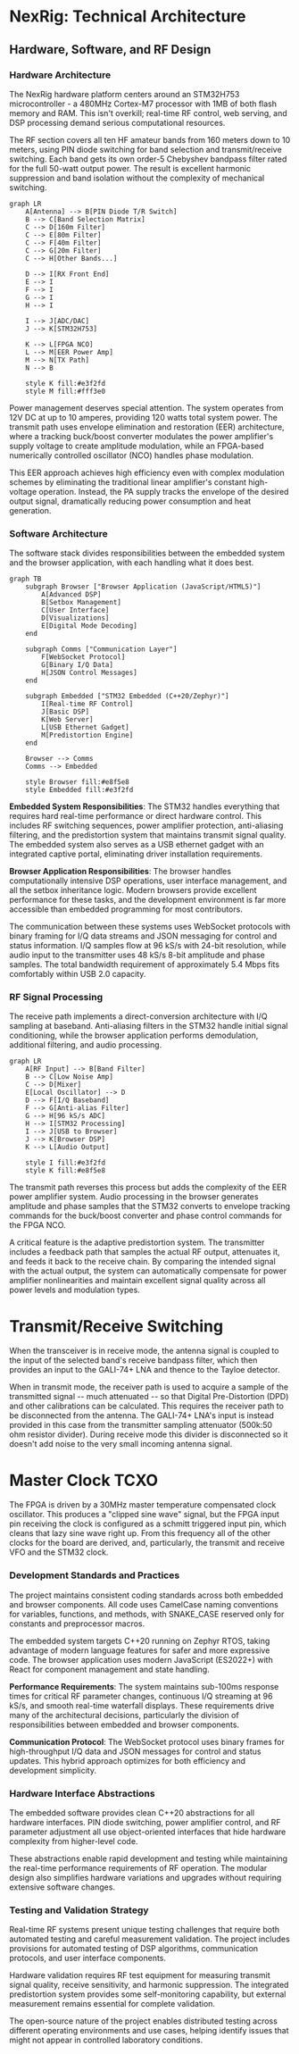 # NexRig: Technical Architecture
## Hardware, Software, and RF Design

### Hardware Architecture

The NexRig hardware platform centers around an STM32H753
microcontroller - a 480MHz Cortex-M7 processor with 1MB of both flash
memory and RAM. This isn't overkill; real-time RF control, web
serving, and DSP processing demand serious computational resources.

The RF section covers all ten HF amateur bands from 160 meters down to
10 meters, using PIN diode switching for band selection and
transmit/receive switching. Each band gets its own order-5 Chebyshev
bandpass filter rated for the full 50-watt output power. The result
is excellent harmonic suppression and band isolation without the
complexity of mechanical switching.

```mermaid
graph LR
    A[Antenna] --> B[PIN Diode T/R Switch]
    B --> C[Band Selection Matrix]
    C --> D[160m Filter]
    C --> E[80m Filter]
    C --> F[40m Filter]
    C --> G[20m Filter]
    C --> H[Other Bands...]
    
    D --> I[RX Front End]
    E --> I
    F --> I
    G --> I
    H --> I
    
    I --> J[ADC/DAC]
    J --> K[STM32H753]
    
    K --> L[FPGA NCO]
    L --> M[EER Power Amp]
    M --> N[TX Path]
    N --> B
    
    style K fill:#e3f2fd
    style M fill:#fff3e0
```

Power management deserves special attention. The system operates from
12V DC at up to 10 amperes, providing 120 watts total system power.
The transmit path uses envelope elimination and restoration (EER)
architecture, where a tracking buck/boost converter modulates the
power amplifier's supply voltage to create amplitude modulation, while
an FPGA-based numerically controlled oscillator (NCO) handles phase
modulation.

This EER approach achieves high efficiency even with complex
modulation schemes by eliminating the traditional linear amplifier's
constant high-voltage operation. Instead, the PA supply tracks the
envelope of the desired output signal, dramatically reducing power
consumption and heat generation.

### Software Architecture

The software stack divides responsibilities between the embedded
system and the browser application, with each handling what it does
best.

```mermaid
graph TB
    subgraph Browser ["Browser Application (JavaScript/HTML5)"]
        A[Advanced DSP]
        B[Setbox Management]
        C[User Interface]
        D[Visualizations]
        E[Digital Mode Decoding]
    end
    
    subgraph Comms ["Communication Layer"]
        F[WebSocket Protocol]
        G[Binary I/Q Data]
        H[JSON Control Messages]
    end
    
    subgraph Embedded ["STM32 Embedded (C++20/Zephyr)"]
        I[Real-time RF Control]
        J[Basic DSP]
        K[Web Server]
        L[USB Ethernet Gadget]
        M[Predistortion Engine]
    end
    
    Browser --> Comms
    Comms --> Embedded
    
    style Browser fill:#e8f5e8
    style Embedded fill:#e3f2fd
```

**Embedded System Responsibilities**: The STM32 handles everything
that requires hard real-time performance or direct hardware control.
This includes RF switching sequences, power amplifier protection,
anti-aliasing filtering, and the predistortion system that maintains
transmit signal quality. The embedded system also serves as a USB
ethernet gadget with an integrated captive portal, eliminating driver
installation requirements.

**Browser Application Responsibilities**: The browser handles
computationally intensive DSP operations, user interface management,
and all the setbox inheritance logic. Modern browsers provide
excellent performance for these tasks, and the development environment
is far more accessible than embedded programming for most
contributors.

The communication between these systems uses WebSocket protocols with
binary framing for I/Q data streams and JSON messaging for control and
status information. I/Q samples flow at 96 kS/s with 24-bit
resolution, while audio input to the transmitter uses 48 kS/s 8-bit
amplitude and phase samples. The total bandwidth requirement of
approximately 5.4 Mbps fits comfortably within USB 2.0 capacity.

### RF Signal Processing

The receive path implements a direct-conversion architecture with I/Q
sampling at baseband. Anti-aliasing filters in the STM32 handle
initial signal conditioning, while the browser application performs
demodulation, additional filtering, and audio processing.

```mermaid
graph LR
    A[RF Input] --> B[Band Filter]
    B --> C[Low Noise Amp]
    C --> D[Mixer]
    E[Local Oscillator] --> D
    D --> F[I/Q Baseband]
    F --> G[Anti-alias Filter]
    G --> H[96 kS/s ADC]
    H --> I[STM32 Processing]
    I --> J[USB to Browser]
    J --> K[Browser DSP]
    K --> L[Audio Output]
    
    style I fill:#e3f2fd
    style K fill:#e8f5e8
```

The transmit path reverses this process but adds the complexity of the
EER power amplifier system. Audio processing in the browser generates
amplitude and phase samples that the STM32 converts to envelope
tracking commands for the buck/boost converter and phase control
commands for the FPGA NCO.

A critical feature is the adaptive predistortion system. The
transmitter includes a feedback path that samples the actual RF
output, attenuates it, and feeds it back to the receive chain. By
comparing the intended signal with the actual output, the system can
automatically compensate for power amplifier nonlinearities and
maintain excellent signal quality across all power levels and
modulation types.

# Transmit/Receive Switching
When the transceiver is in receive mode, the antenna signal is coupled
to the input of the selected band's receive bandpass filter, which
then provides an input to the GALI-74+ LNA and thence to the Tayloe
detector.

When in transmit mode, the receiver path is used to acquire a sample
of the transmitted signal -- much attenuated -- so that Digital
Pre-Distortion (DPD) and other calibrations can be calculated. This
requires the receiver path to be disconnected from the antenna. The
GALI-74+ LNA's input is instead provided in this case from the
transmitter sampling attenuator (500k:50 ohm resistor divider). During
receive mode this divider is disconnected so it doesn't add noise to
the very small incoming antenna signal.

# Master Clock TCXO
The FPGA is driven by a 30MHz master temperature compensated clock
oscillator. This produces a "clipped sine wave" signal, but the FPGA
input pin receiving the clock is configured as a schmitt triggered
input pin, which cleans that lazy sine wave right up. From this
frequency all of the other clocks for the board are derived, and,
particularly, the transmit and receive VFO and the STM32 clock.


### Development Standards and Practices

The project maintains consistent coding standards across both embedded
and browser components. All code uses CamelCase naming conventions for
variables, functions, and methods, with SNAKE_CASE reserved only for
constants and preprocessor macros.

The embedded system targets C++20 running on Zephyr RTOS, taking
advantage of modern language features for safer and more expressive
code. The browser application uses modern JavaScript (ES2022+) with
React for component management and state handling.

**Performance Requirements**: The system maintains sub-100ms response
times for critical RF parameter changes, continuous I/Q streaming at
96 kS/s, and smooth real-time waterfall displays. These requirements
drive many of the architectural decisions, particularly the division
of responsibilities between embedded and browser components.

**Communication Protocol**: The WebSocket protocol uses binary frames
for high-throughput I/Q data and JSON messages for control and status
updates. This hybrid approach optimizes for both efficiency and
development simplicity.

### Hardware Interface Abstractions

The embedded software provides clean C++20 abstractions for all
hardware interfaces. PIN diode switching, power amplifier control, and
RF parameter adjustment all use object-oriented interfaces that hide
hardware complexity from higher-level code.

These abstractions enable rapid development and testing while
maintaining the real-time performance requirements of RF operation.
The modular design also simplifies hardware variations and upgrades
without requiring extensive software changes.

### Testing and Validation Strategy

Real-time RF systems present unique testing challenges that require
both automated testing and careful measurement validation. The project
includes provisions for automated testing of DSP algorithms,
communication protocols, and user interface components.

Hardware validation requires RF test equipment for measuring transmit
signal quality, receive sensitivity, and harmonic suppression. The
integrated predistortion system provides some self-monitoring
capability, but external measurement remains essential for complete
validation.

The open-source nature of the project enables distributed testing
across different operating environments and use cases, helping
identify issues that might not appear in controlled laboratory
conditions.
